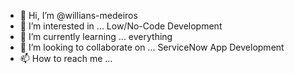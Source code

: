 - 👋 Hi, I’m @willians-medeiros
- 👀 I’m interested in ... Low/No-Code Development
- 🌱 I’m currently learning ... everything
- 💞️ I’m looking to collaborate on ... ServiceNow App Development
- 📫 How to reach me ... 

<!---
willians-medeiros/willians-medeiros is a ✨ special ✨ repository because its `README.md` (this file) appears on your GitHub profile.
You can click the Preview link to take a look at your changes.
--->
